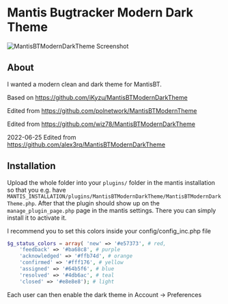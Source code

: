 # Mantis Bugtracker Modern Dark Theme

![MantisBTModernDarkTheme Screenshot](files/MantisBTModernDarkTheme_Screenshot.png)

## About

I wanted a modern clean and dark theme for MantisBT. 

Based on https://github.com/iKyzu/MantisBTModernDarkTheme

Edited from https://github.com/polnetwork/MantisBTModernTheme

Edited from https://github.com/wiz78/MantisBTModernDarkTheme

2022-06-25
Edited from https://github.com/alex3rq/MantisBTModernDarkTheme


## Installation

Upload the whole folder into your `plugins/` folder in the mantis installation so that you e.g. have `MANTIS_INSTALLATION/plugins/MantisBTModernDarkTheme/MantisBTModernDarkTheme.php`. After that the plugin should show up on the `manage_plugin_page.php` page in the mantis settings. There you can simply install it to activate it.

I recommend you to set this colors inside your config/config_inc.php file

```php
$g_status_colors = array( 'new' => '#e57373', # red,
    'feedback' => '#ba68c8', # purple
    'acknowledged' => '#ffb74d', # orange
    'confirmed' => '#fff176', # yellow
    'assigned' => '#64b5f6', # blue
    'resolved' => '#4db6ac', # teal
    'closed' => '#e8e8e8'); # light
```

Each user can then enable the dark theme in Account -> Preferences
